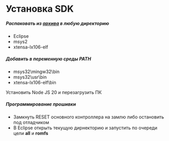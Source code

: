 # Установка SDK
##### Распаковать из [архива](https://cloud.mail.ru/public/2oPD/8kE7GAKgK) в любую директорию
- Eclipse
- msys2
- xtensa-lx106-elf
##### Добавить в переменную среды PATH
- msys32\mingw32\bin
- msys32\usr\bin
- xtensa-lx106-elf\bin

Установить Node JS 20 и перезагрузить ПК
##### Программирование прошивки
- Замкнуть RESET основного контроллера на замлю либо остановить под отладчиком
- В Eclipse открыть текущую дирнекторию и запустить по очереди цели **all** и **romfs**